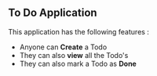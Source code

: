 ## To Do Application 

This application has the following features :
 - Anyone can **Create** a Todo
 - They can also **view** all the Todo's
 - They can also mark a Todo as **Done**